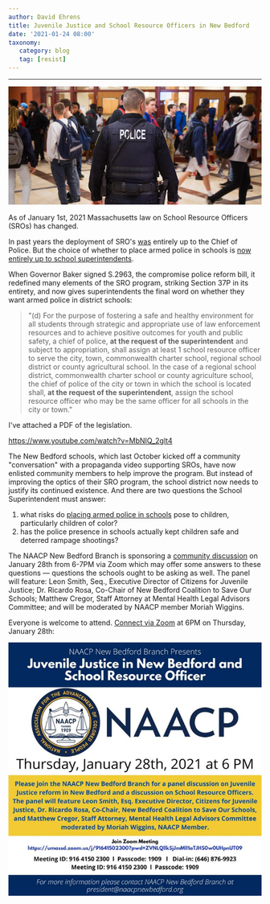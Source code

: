 ```yaml
---
author: David Ehrens
title: Juvenile Justice and School Resource Officers in New Bedford 
date: '2021-01-24 08:00'
taxonomy:
   category: blog
   tag: [resist]
---
```

---

![](sro.jpg)

As of January 1st, 2021 Massachusetts law on School Resource Officers (SROs) has changed.

In past years the deployment of SRO's [was](https://malegislature.gov/Laws/GeneralLaws/PartI/TitleXII/Chapter71/Section37P) entirely up to the Chief of Police. But the choice of whether to place armed police in schools is [now entirely up to school superintendents](https://malegislature.gov/Bills/191/S2963).

When Governor Baker signed S.2963, the compromise police reform bill, it redefined many elements of the SRO program, striking Section 37P in its entirety, and now gives superintendents the final word on whether they want armed police in district schools:

> "(d) For the purpose of fostering a safe and healthy environment for all students through strategic and appropriate use of law enforcement resources and to achieve positive outcomes for youth and public safety, a chief of police, **at the request of the superintendent** and subject to appropriation, shall assign at least 1 school resource officer to serve the city, town, commonwealth charter school, regional school district or county agricultural school. In the case of a regional school district, commonwealth charter school or county agriculture school, the chief of police of the city or town in which the school is located shall, **at the request of the superintendent**, assign the school resource officer who may be the same officer for all schools in the city or town."

I've attached a PDF of the legislation.

https://www.youtube.com/watch?v=MbNIQ_2glt4

The New Bedford schools, which last October kicked off a community "conversation" with a propaganda video supporting SROs, have now enlisted community members to help improve the program. But instead of improving the optics of their SRO program, the school district now needs to justify its continued existence. And there are two questions the School Superintendent must answer:

1. what risks do [placing armed police in schools](https://www.youtube.com/watch?v=9BS16uOW5OU) pose to children, particularly children of color?
2. has the police presence in schools actually kept children safe and deterred rampage shootings?

The NAACP New Bedford Branch is sponsoring a [community discussion](https://naacpnewbedford.org/2021/01/sro-12821/) on January 28th from 6-7PM via Zoom which may offer some answers to these questions — questions the schools ought to be asking as well. The panel will feature: Leon Smith, Seq., Executive Director of Citizens for Juvenile Justice; Dr. Ricardo Rosa, Co-Chair of New Bedford Coalition to Save Our Schools; Matthew Cregor, Staff Attorney at Mental Health Legal Advisors Committee; and will be moderated by NAACP member Moriah Wiggins.

Everyone is welcome to attend. [Connect via Zoom](https://umassd.zoom.us/j/91641502300?pwd=ZVNLQllkSjJmMlI1aTJHS0w0UHpnUT09) at 6PM on Thursday, January 28th:

![](zoom-sro.jpg)